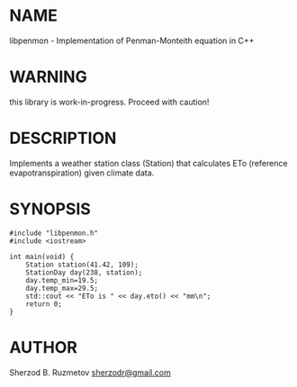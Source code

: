 # NAME

libpenmon - Implementation of Penman-Monteith equation in C++

# WARNING

this library is work-in-progress. Proceed with caution!

# DESCRIPTION

Implements a weather station class (Station) that calculates 
ETo (reference evapotranspiration) given climate data.

# SYNOPSIS

    #include "libpenmon.h"
    #include <iostream>
    
    int main(void) {
        Station station(41.42, 109);
        StationDay day(238, station);
        day.temp_min=19.5;
        day.temp_max=29.5;
        std::cout << "ETo is " << day.eto() << "mm\n";
        return 0;
    }

# AUTHOR

Sherzod B. Ruzmetov <sherzodr@gmail.com>


